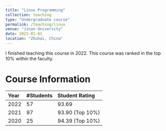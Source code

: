 ```yaml
---
title: "Linux Programming"
collection: teaching
type: "Undergraduate course"
permalink: /teaching/linux
venue: "Jinan University"
date: 2022-01-01
location: "Zhuhai, China"
---
```


I finished teaching this course in 2022. This course was ranked in the top 10% within the faculty.

Course Information
======

| Year    | #Students | Student Rating  |
|:--------|:----------|:----------------|
| 2022    | 57        | 93.69           |
| 2021    | 97        | 93.90 (Top 10%) |
| 2020    | 25        | 94.39 (Top 10%) |

